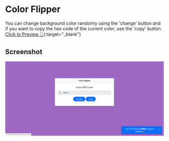 # Color Flipper

You can change background color randomly using the 'change' button and if you want to copy the hex code of the current color, use the 'copy' button.
[Click to Preview 👆](https://sametkoyuncu.github.io/fullstack-project-group/color-flipper/){:target="\_blank"}

## Screenshot

![color-flipper-screentshot](https://github.com/sametkoyuncu/fullstack-project-group/blob/master/color-flipper/newScreenshot.png?raw=true)
